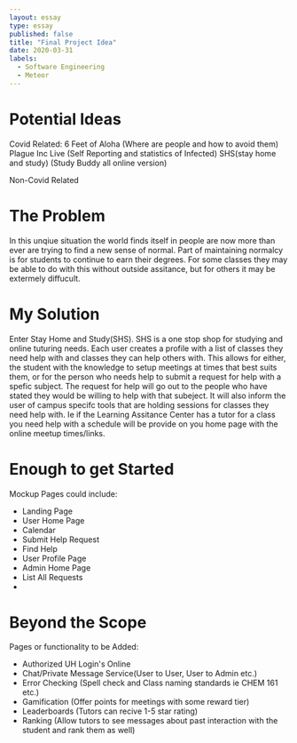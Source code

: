 ```yaml
---
layout: essay
type: essay
published: false
title: "Final Project Idea"
date: 2020-03-31
labels:
  - Software Engineering
  - Meteor
---
```


# Potential Ideas

Covid Related: 
  6 Feet of Aloha (Where are people and how to avoid them)
  Plague Inc Live (Self Reporting and statistics of Infected)
  SHS(stay home and study) (Study Buddy all online version)
  
Non-Covid Related
  

# The Problem

In this unqiue situation the world finds itself in people are now more than ever are trying to find a new sense of normal. Part of maintaining normalcy is for students to continue to earn their degrees. For some classes they may be able to do with this without outside assitance, but for others it may be extermely diffucult. 

# My Solution

Enter Stay Home and Study(SHS). SHS is a one stop shop for studying and online tuturing needs. Each user creates a profile with a list of classes they need help with and classes they can help others with. This allows for either, the student with the knowledge to setup meetings at times that best suits them, or for the person who needs help to submit a request for help with a spefic subject. The request for help will go out to the people who have stated they would be willing to help with that subeject. It will also inform the user of campus specifc tools that are holding sessions for classes they need help with. Ie if the Learning Assitance Center has a tutor for a class you need help with a schedule will be provide on you home page with the online meetup times/links.

# Enough to get Started

Mockup Pages could include:
* Landing Page
* User Home Page
 * Calendar
 * Submit Help Request
 * Find Help
* User Profile Page
* Admin Home Page
 * List All Requests
 * 

# Beyond the Scope

Pages or functionality to be Added:
* Authorized UH Login's Online
* Chat/Private Message Service(User to User, User to Admin etc.)
* Error Checking (Spell check and Class naming standards ie CHEM 161 etc.)
* Gamification (Offer points for meetings with some reward tier)
 * Leaderboards (Tutors can recive 1-5 star rating)
 * Ranking (Allow tutors to see messages about past interaction with the student and rank them as well)
